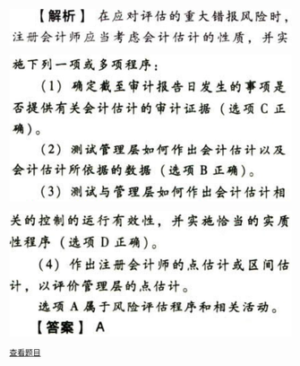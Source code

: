 ![](26e111d69f31849fca0a8373b002ae61.png)

![](466230fb3ab81acd09978427ef6d80a0.png)

![](cb7bfbdda68d9b52a611fdfde94fc42c.png)

[查看题目](../其他特殊项目的审计.本章真题.md#4-题目)

